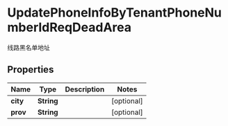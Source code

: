 

# UpdatePhoneInfoByTenantPhoneNumberIdReqDeadArea

线路黑名单地址
## Properties

Name | Type | Description | Notes
------------ | ------------- | ------------- | -------------
**city** | **String** |  |  [optional]
**prov** | **String** |  |  [optional]



